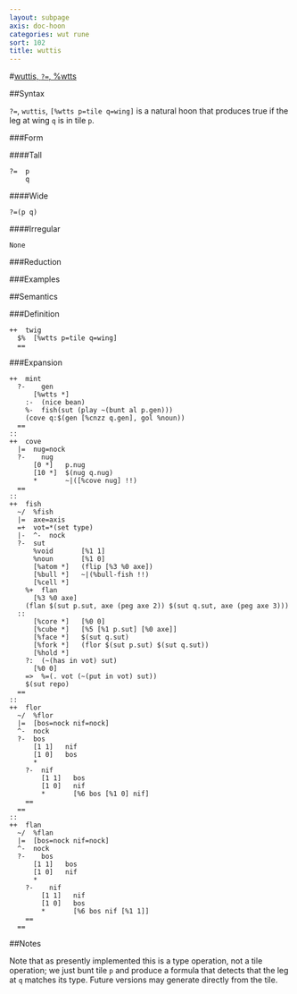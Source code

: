 ```yaml
---
layout: subpage
axis: doc-hoon
categories: wut rune
sort: 102
title: wuttis
---
```




#[wuttis, `?=`, %wtts](#wtts)

##Syntax

`?=`, `wuttis`, `[%wtts p=tile q=wing]` is a natural hoon that
produces true if the leg at wing `q` is in tile `p`.

###Form

####Tall

    ?=  p
        q

####Wide

    ?=(p q)

####Irregular

    None

###Reduction

###Examples

##Semantics

###Definition

    ++  twig  
      $%  [%wtts p=tile q=wing]
      ==

###Expansion

    ++  mint
      ?-    gen
          [%wtts *]  
        :-  (nice bean)
        %-  fish(sut (play ~(bunt al p.gen))) 
        (cove q:$(gen [%cnzz q.gen], gol %noun))
      ==
    ::
    ++  cove
      |=  nug=nock
      ?-    nug
          [0 *]   p.nug
          [10 *]  $(nug q.nug)
          *       ~|([%cove nug] !!)
      ==
    ::
    ++  fish
      ~/  %fish
      |=  axe=axis
      =+  vot=*(set type)
      |-  ^-  nock
      ?-  sut
          %void       [%1 1]
          %noun       [%1 0]
          [%atom *]   (flip [%3 %0 axe])
          [%bull *]   ~|(%bull-fish !!)
          [%cell *]
        %+  flan
          [%3 %0 axe]
        (flan $(sut p.sut, axe (peg axe 2)) $(sut q.sut, axe (peg axe 3)))
      ::
          [%core *]   [%0 0]
          [%cube *]   [%5 [%1 p.sut] [%0 axe]]
          [%face *]   $(sut q.sut)
          [%fork *]   (flor $(sut p.sut) $(sut q.sut))
          [%hold *]
        ?:  (~(has in vot) sut)
          [%0 0]
        =>  %=(. vot (~(put in vot) sut))
        $(sut repo)
      ==
    ::
    ++  flor
      ~/  %flor
      |=  [bos=nock nif=nock]
      ^-  nock
      ?-  bos
          [1 1]   nif
          [1 0]   bos
          *
        ?-  nif
            [1 1]   bos
            [1 0]   nif
            *       [%6 bos [%1 0] nif]
        ==
      ==
    ::
    ++  flan
      ~/  %flan
      |=  [bos=nock nif=nock]
      ^-  nock
      ?-    bos
          [1 1]   bos
          [1 0]   nif
          *
        ?-    nif
            [1 1]   nif
            [1 0]   bos
            *       [%6 bos nif [%1 1]]
        ==
      ==

##Notes

Note that as presently implemented this is a type operation, not
a tile operation; we just bunt tile `p` and produce a formula
that detects that the leg at `q` matches its type.  Future
versions may generate directly from the tile.
